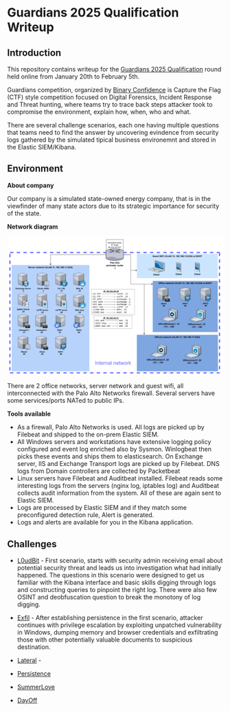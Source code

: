 # Guardians 2025 Qualification Writeup

## Introduction

This repository contains writeup for the [Guardians 2025 Qualification](https://www.guardians.sk/guardians2025/) round held online from January 20th to February 5th.

Guardians competition, organized by [Binary Confidence](https://www.binaryconfidence.com/) is Capture the Flag (CTF) style competition focused on Digital Forensics, Incident Response and Threat hunting, where teams try to trace back steps attacker took to compromise the environment, explain how, when, who and what. 

There are several challenge scenarios, each one having multiple questions that teams need to find the answer by uncovering evindence from security logs gathered by the simulated tipical business environemnt and stored in the Elastic SIEM/Kibana.

## Environment

**About company**

Our company is a simulated state-owned energy company, that is in the viewfinder of many state actors due to its strategic importance for security of the state.

**Network diagram**

![](img/20250129105935.png)

There are 2 office networks, server network and guest wifi, all interconnected with the Palo Alto Networks firewall. Several servers have some services/ports NATed to public IPs.


**Tools available**

- As a firewall, Palo Alto Networks is used. All logs are picked up by Filebeat and shipped to the on-prem Elastic SIEM.
- All Windows servers and workstations have extensive logging policy configured and event log enriched also by Sysmon. Winlogbeat then picks these events and ships them to elasticsearch. On Exchange server, IIS and Exchange Transport logs are picked up by Filebeat. DNS logs from Domain controllers are collected by Packetbeat
- Linux servers have Filebeat and Auditbeat installed. Filebeat reads some interesting logs from the servers (nginx log, iptables log) and Auditbeat collects audit information from the system. All of these are again sent to Elastic SIEM.
- Logs are processed by Elastic SIEM and if they match some preconfigured detection rule, Alert is generated.
- Logs and alerts are available for you in the Kibana application.

## Challenges

* [L0udBit](L0udBit.md) - First scenario, starts with security admin receiving email about potential security threat and leads us into investigation what had initially happened. The questions in this scenario were designed to get us familiar with the Kibana interface and basic skills digging through logs and constructing queries to pinpoint the right log. There were also few OSINT and deobfuscation question to break the monotony of log digging. 

* [Exfil](Exfil.md) - After establishing persistence in the first scenario, attacker continues with privilege escalation by exploiting unpatched vulnerability in Windows, dumping memory and browser credentials and exfiltrating those with other potentially valuable documents to suspicious destination.

* [Lateral](Lateral.md) - 

* [Persistence](Persistence.md)

* [SummerLove](SummerLove.md)

* [DayOff](DayOff.md)
